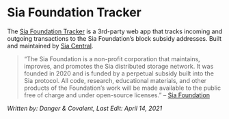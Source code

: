 # Sia Foundation Tracker
The <a href="https://foundation-tracker.siacentral.com/" target="_blank" rel="noopener noreferrer">Sia Foundation Tracker</a> is a 3rd-party web app that tracks incoming and outgoing transactions to the Sia Foundation’s block subsidy addresses. Built and maintained by <a href="https://siacentral.com" target="_blank" rel="noopener noreferrer">Sia Central</a>.

> “The Sia Foundation is a non-profit corporation that maintains, improves, and promotes the Sia distributed storage network. It was founded in 2020 and is funded by a perpetual subsidy built into the Sia protocol. All code, research, educational materials, and other products of the Foundation’s work will be made available to the public free of charge and under open-source licenses.” – <a href="https://sia.tech/siafoundation" target="_blank" rel="noopener noreferrer">Sia Foundation</a>

*Written by: Danger & Covalent, Last Edit: April 14, 2021*
